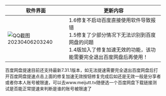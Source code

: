 <div align="center">

| 软件界面  | 更新内容|
| ---------- | -----------|
| ![QQ截图20230406203240](https://user-images.githubusercontent.com/24271838/230379658-d7846102-fac1-447f-b070-07c1c5027615.png)   |  1.6修复不启动百度直接使用软件导致报错<Br/>1.5修复了少部分情况下无法识别到百度网盘的问题 <Br/>1.4版加入了修复加速无效的功能，该功能需要完全退出百度网盘后再使用！ |
  
</div>

百度网盘提速目前还支持最新7.31.1版本，如无法提速需要完全退出百度网盘后打开百度网盘提速点击上面的修复加速无效按钮修复完成后如还是无效一般是分享者或者你本人账号被限速，可以去www.meijutt.tv随便选一个百度网盘下载链接测试是否能正常提速来判断是谁的账号被限速了
